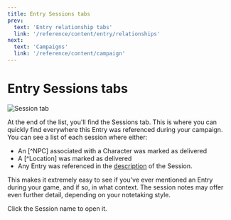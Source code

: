 ```yaml
---
title: Entry Sessions tabs
prev: 
  text: 'Entry relationship tabs'
  link: '/reference/content/entry/relationships'
next: 
  text: 'Campaigns'
  link: '/reference/content/campaign'
---
```

# Entry Sessions tabs
![Session tab](/assets/images/session-tab.webp)

At the end of the list, you'll find the Sessions tab.  This is where you can quickly find everywhere this Entry was referenced during your campaign.  You can see a list of each session where either:
* An [^NPC] associated with a Character was marked as delivered
* A [^Location] was marked as delivered
* Any Entry was referenced in the [description](/reference/content/session#description) of the Session.

This makes it extremely easy to see if you've ever mentioned an Entry during your game, and if so, in what context.  The session notes may offer even further detail, depending on your notetaking style.

Click the Session name to open it.